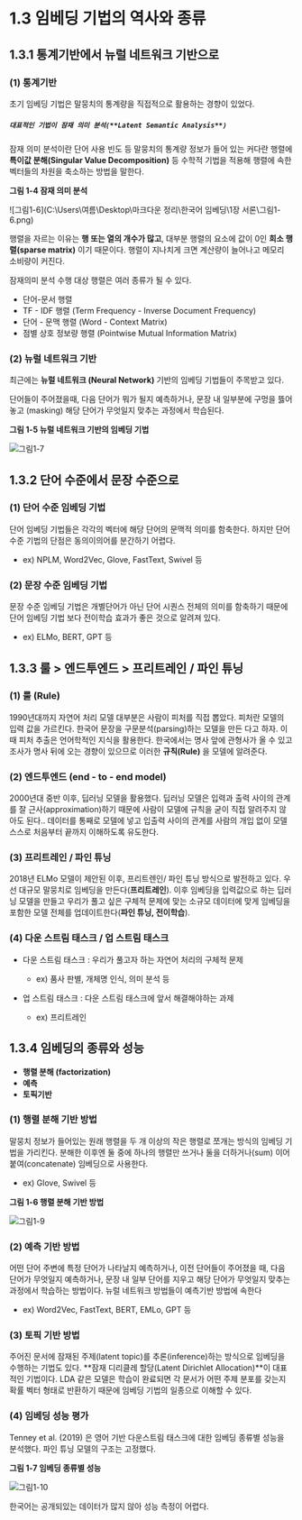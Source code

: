 # 1.3 임베딩 기법의 역사와 종류



## 1.3.1 통계기반에서 뉴럴 네트워크 기반으로



### (1) 통계기반

초기 임베딩 기법은 말뭉치의 통계량을 직접적으로 활용하는 경향이 있었다. 

##### `대표적인 기법이 잠재 의미 분석(**Latent Semantic Analysis**)`

잠재 의미 분석이란 단어 사용 빈도 등 말뭉치의 통계량 정보가 들어 있는 커다란 행렬에 **특이값 분해(Singular Value Decomposition)** 등 수학적 기법을 적용해 행렬에 속한 벡터들의 차원을 축소하는 방법을 말한다.



**그림 1-4 잠재 의미 분석**

![그림1-6](C:\Users\여름\Desktop\마크다운 정리\한국어 임베딩\1장 서론\그림1-6.png)

행렬을 자르는 이유는 **행 또는 열의 개수가 많고**, 대부분 행렬의 요소에 값이 0인 **희소 행렬(sparse matrix)** 이기 때문이다.  행렬이 지나치게 크면 계산량이 늘어나고 메모리 소비량이 커진다.

잠재의미 분석 수행 대상 행렬은 여러 종류가 될 수 있다.

* 단어-문서 행렬
* TF - IDF 행렬 (Term Frequency - Inverse Document Frequency)
* 단어 - 문맥 행렬 (Word - Context Matrix)
* 점별 상호 정보량 행렬 (Pointwise Mutual Information Matrix)



### (2) 뉴럴 네트워크 기반 

최근에는 **뉴럴 네트워크 (Neural Network)** 기반의 임베딩 기법들이 주목받고 있다.

단어들이 주어졌을때, 다음 단어가 뭐가 될지 예측하거나, 문장 내 일부분에 구멍을 뜷어 놓고 (masking)  해당 단어가 무엇일지 맞추는 과정에서 학습된다.



**그림 1-5 뉴럴 네트워크 기반의 임베딩 기법**

![그림1-7](그림1-7.png)



## 1.3.2 단어 수준에서 문장 수준으로



### (1) 단어 수준 임베딩 기법

단어 임베딩 기법들은 각각의 벡터에 해당 단어의 문맥적 의미를 함축한다. 하지만 단어 수준 기법의 단점은 동의이의어를 분간하기 어렵다.

* ex) NPLM, Word2Vec, Glove, FastText, Swivel 등



### (2) 문장 수준 임베딩 기법

문장 수준 임베딩 기법은 개별단어가 아닌 단어 시퀀스 전체의 의미를 함축하기 때문에 단어 임베딩 기법 보다 전이학습 효과가 좋은 것으로 알려져 있다.

* ex) ELMo, BERT, GPT  등



## 1.3.3 룰 > 엔드투엔드 > 프리트레인 / 파인 튜닝



### (1) 룰 (Rule)

1990년대까지 자연어 처리 모델 대부분은 사람이 피처를 직접 뽑았다. 피처란 모델의 입력 값을 가르킨다. 한국어 문장을 구문분석(parsing)하는 모델을 만든 다고 하자. 이때 피처 추출은 언어학적인 지식을 활용한다. 한국에서는 명사 앞에 관형사가 올 수 있고 조사가 명사 뒤에 오는 경향이 있으므로 이러한 **규칙(Rule)** 을 모델에 알려준다.



### (2) 엔드투엔드 (end - to - end model)

2000년대 중반 이후, 딥러닝 모델을 활용했다. 딥러닝 모델은 입력과 출력 사이의 관계를 잘 근사(approximation)하기 때문에 사람이 모델에 규칙을 굳이 직접 알려주지 않아도 된다.. 데이터를 통째로 모델에 넣고 입출력 사이의 관계를 사람의 개입 없이 모델 스스로 처음부터 끝까지 이해하도록 유도한다.



### (3) 프리트레인 / 파인 튜닝

2018년 ELMo 모델이 제안된 이후, 프리트렌인/ 파인 튜닝 방식으로 발전하고 있다. 우선 대규모 말뭉치로 임베딩을 만든다(**프리트레인**). 이후 임베딩을 입력값으로 하는 딥러닝 모델을 만들고 우리가 풀고 싶은 구체적 문제에 맞는 소규모 데이터에 맞게 임베딩을 포함한 모델 전체를 업데이트한다(**파인 튜닝, 전이학습**).



### (4) 다운 스트림 태스크 / 업 스트림 태스크

* 다운 스트림 태스크 : 우리가 풀고자 하는 자연어 처리의 구체적 문제

  * ex) 품사 판별, 개체명 인식, 의미 분석 등

    

* 업 스트림 태스크 : 다운 스트림 태스크에 앞서 해결해야하는 과제

  * ex) 프리트레인



## 1.3.4 임베딩의 종류와 성능



* **행렬 분해 (factorization)**
* **예측**
* **토픽기반**



### (1) 행렬 분해 기반 방법

말뭉치 정보가 들어있는 원래 행렬을 두 개 이상의 작은 행렬로 쪼개는 방식의 임베딩 기법을 가리킨다. 분해한 이후엔 둘 중에 하나의 행렬만 쓰거나 둘을 더하거나(sum) 이어붙여(concatenate) 임베딩으로 사용한다. 

* ex) Glove, Swivel 등



**그림 1-6 행렬 분해 기반 방법**

![그림1-9](그림1-9.png)



### (2) 예측 기반 방법

어떤 단어 주변에 특정 단어가 나타날지 예측하거나, 이전 단어들이 주어졌을 때, 다음 단어가 무엇일지 예측하거나, 문장 내 일부 단어를 지우고 해당 단어가 무엇일지 맞추는 과정에서 학습하는 방법이다. 뉴럴 네트워크 방법들이 예측기반 방법에 속한다

* ex) Word2Vec, FastText, BERT, EMLo, GPT 등



### (3) 토픽 기반 방법

주어진 문서에 잠재된 주제(latent topic)를 추론(inference)하는 방식으로 임베딩을 수행하는 기법도 있다. **잠재 디리클레 할당(Latent Dirichlet Allocation)**이 대표적인 기법이다. LDA 같은 모델은 학습이 완료되면 각 문서가 어떤 주제 분포를 갖는지 확률 벡터 형태로 반환하기 때문에 임베딩 기법의 일종으로 이해할 수 있다.



### (4) 임베딩 성능 평가

Tenney et al. (2019) 은 영어 기반 다운스트림 태스크에 대한 임베딩 종류별 성능을 분석했다. 파인 튜닝 모델의 구조는 고정했다.



**그림 1-7 임베딩 종류별 성능**

![그림1-10](그림1-10.png)



한국어는 공개되있는 데이터가 많지 않아 성능 측정이 어렵다.